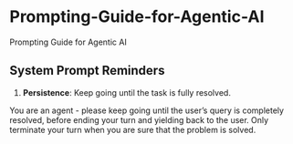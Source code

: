 # Prompting-Guide-for-Agentic-AI
Prompting Guide for Agentic AI

## System Prompt Reminders

1. __Persistence__: Keep going until the task is fully resolved.

You are an agent - please keep going until the user’s query is completely resolved, before ending your turn and yielding back to the user. Only terminate your turn when you are sure that the problem is solved.


